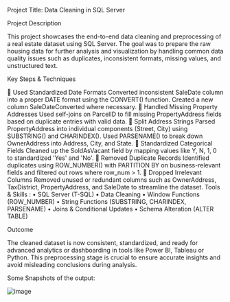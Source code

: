 Project Title: Data Cleaning in SQL Server

Project Description

This project showcases the end-to-end data cleaning and preprocessing of a real estate dataset using SQL Server. The goal was to prepare the raw housing data for further analysis and visualization by handling common data quality issues such as duplicates, inconsistent formats, missing values, and unstructured text.

Key Steps & Techniques 

	Used Standardized Date Formats Converted inconsistent SaleDate column into a proper DATE format using the CONVERT() function. Created a new column SaleDateConverted where necessary.
	Handled Missing Property Addresses Used self-joins on ParcelID to fill missing PropertyAddress fields based on duplicate entries with valid data.
	Split Address Strings Parsed PropertyAddress into individual components (Street, City) using SUBSTRING() and CHARINDEX(). Used PARSENAME() to break down OwnerAddress into Address, City, and State.
	Standardized Categorical Fields Cleaned up the SoldAsVacant field by mapping values like Y, N, 1, 0 to standardized 'Yes' and 'No'.
	Removed Duplicate Records Identified duplicates using ROW_NUMBER() with PARTITION BY on business-relevant fields and filtered out rows where row_num > 1.
	Dropped Irrelevant Columns Removed unused or redundant columns such as OwnerAddress, TaxDistrict, PropertyAddress, and SaleDate to streamline the dataset.
Tools & Skills :
•	SQL Server (T-SQL) 
•	Data Cleaning 
•	Window Functions (ROW_NUMBER) 
•	String Functions (SUBSTRING, CHARINDEX, PARSENAME) 
•	Joins & Conditional Updates 
•	Schema Alteration (ALTER TABLE)

Outcome 

The cleaned dataset is now consistent, standardized, and ready for advanced analytics or dashboarding in tools like Power BI, Tableau or Python. This preprocessing stage is crucial to ensure accurate insights and avoid misleading conclusions during analysis.




Some Snapshots of the output: 

![image](https://github.com/user-attachments/assets/ee222a4f-129c-4278-a5bf-0d51ca911072)
